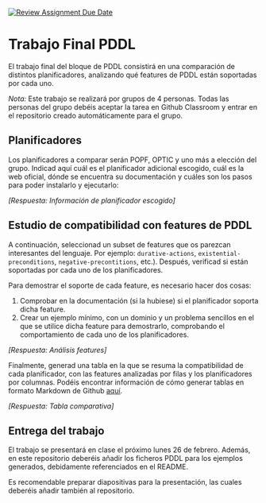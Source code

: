 [![Review Assignment Due Date](https://classroom.github.com/assets/deadline-readme-button-24ddc0f5d75046c5622901739e7c5dd533143b0c8e959d652212380cedb1ea36.svg)](https://classroom.github.com/a/VFwGcsAz)
# Trabajo Final PDDL

El trabajo final del bloque de PDDL consistirá en una comparación de distintos planificadores, analizando qué features de PDDL están soportadas por cada uno.

*Nota:* Este trabajo se realizará por grupos de 4 personas. Todas las personas del grupo debéis aceptar la tarea en Github Classroom y entrar en el repositorio creado automáticamente para el grupo.

## Planificadores

Los planificadores a comparar serán POPF, OPTIC y uno más a elección del grupo. Indicad aquí cuál es el planificador adicional escogido, cuál es la web oficial, dónde se encuentra su documentación y cuáles son los pasos para poder instalarlo y ejecutarlo:

*[Respuesta: Información de planificador escogido]*


## Estudio de compatibilidad con features de PDDL
A continuación, seleccionad un subset de features que os parezcan interesantes del lenguaje. Por ejemplo: `durative-actions`, `existential-preconditions`, `negative-precontitions`, etc.). Después, verificad si están soportadas por cada uno de los planificadores.

Para demostrar el soporte de cada feature, es necesario hacer dos cosas:

1. Comprobar en la documentación (si la hubiese) si el planificador soporta dicha feature.
2. Crear un ejemplo mínimo, con un dominio y un problema sencillos en el que se utilice dicha feature para demostrarlo, comprobando el comportamiento de cada uno de los planificadores.

*[Respuesta: Análisis features]*


Finalmente, generad una tabla en la que se resuma la compatibilidad de cada planificador, con las features analizadas por filas y los planificadores por columnas. Podéis encontrar información de cómo generar tablas en formato Markdown de Github [aquí](https://docs.github.com/es/get-started/writing-on-github/working-with-advanced-formatting/organizing-information-with-tables).

*[Respuesta: Tabla comparativa]*



## Entrega del trabajo
El trabajo se presentará en clase el próximo lunes 26 de febrero. Además, en este repositorio deberéis añadir los ficheros PDDL para los ejemplos generados, debidamente referenciados en el README.

Es recomendable preparar diapositivas para la presentación, las cuales deberéis añadir también al repositorio.
